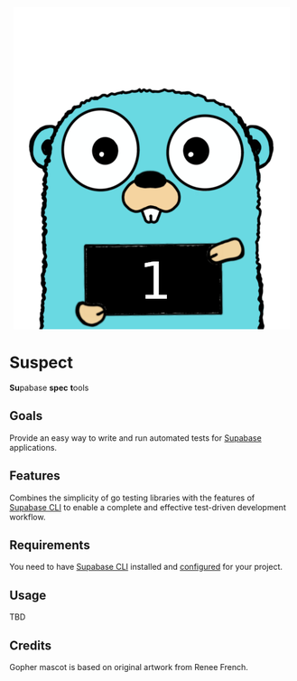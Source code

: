 <div style="text-align:center;"><img src="gopher_suspect.png" alt="gopher"></div>

# Suspect

**Su**pabase **spec** **t**ools

## Goals

Provide an easy way to write and run automated tests for [Supabase](https://supabase.com) applications.

## Features
 
Combines the simplicity of go testing libraries with the features of [Supabase CLI](https://supabase.com/docs/reference/cli/about) to enable a complete and effective test-driven development workflow.

## Requirements

You need to have [Supabase CLI](https://github.com/supabase/cli) installed and [configured](https://supabase.com/docs/guides/local-development) for your project.

## Usage

TBD

## Credits

Gopher mascot is based on original artwork from Renee French.
